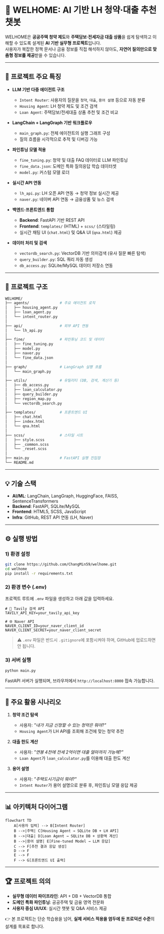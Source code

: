 # 🏡 WELHOME: AI 기반 LH 청약·대출 추천 챗봇

WELHOME은 **공공주택 청약 제도**와 **주택담보·전세자금 대출 상품**을 쉽게 탐색하고 이해할 수 있도록 설계된 **AI 기반 실무형 프로젝트**입니다.  
사용자가 복잡한 정책 문서나 금융 정보를 직접 해석하지 않아도, **자연어 질의만으로 맞춤형 정보를 제공**받을 수 있습니다.

---

## 🚀 프로젝트 주요 특징

- **LLM 기반 다중 에이전트 구조**
  - `Intent Router`: 사용자의 질문을 `청약`, `대출`, `용어 설명` 등으로 자동 분류
  - `Housing Agent`: LH 청약 제도 및 조건 검색
  - `Loan Agent`: 주택담보/전세대출 상품 추천 및 조건 비교

- **LangChain + LangGraph 기반 워크플로우**
  - `main_graph.py`: 전체 에이전트의 실행 그래프 구성
  - 질의 흐름을 시각적으로 추적 및 디버깅 가능

- **파인튜닝 모델 적용**
  - `fine_tuning.py`: 청약 및 대출 FAQ 데이터로 LLM 파인튜닝
  - `fine_data.json`: 도메인 특화 질의응답 학습 데이터셋
  - `model.py`: 커스텀 모델 로더

- **실시간 API 연동**
  - `lh_api.py`: LH 오픈 API 연동 → 청약 정보 실시간 제공
  - `naver.py`: 네이버 API 연동 → 금융상품 및 뉴스 검색

- **백엔드·프론트엔드 통합**
  - **Backend**: FastAPI 기반 REST API
  - **Frontend**: `templates/` (HTML) + `scss/` (스타일링)
  - 실시간 채팅 UI (`chat.html`) 및 Q&A UI (`qna.html`) 제공

- **데이터 처리 및 검색**
  - `vectordb_search.py`: VectorDB 기반 의미검색 (유사 질문 빠른 탐색)
  - `query_builder.py`: SQL 쿼리 자동 생성
  - `db_access.py`: SQLite/MySQL 데이터 저장소 연동

---

## 📂 프로젝트 구조

```bash
WELHOME/
├── agents/              # 주요 에이전트 로직
│   ├── housing_agent.py
│   ├── loan_agent.py
│   └── intent_router.py
│
├── api/                 # 외부 API 연동
│   └── lh_api.py
│
├── fine/                # 파인튜닝 코드 및 데이터
│   ├── fine_tuning.py
│   ├── model.py
│   ├── naver.py
│   └── fine_data.json
│
├── graph/               # LangGraph 실행 흐름
│   └── main_graph.py
│
├── utils/               # 유틸리티 (DB, 검색, 계산기 등)
│   ├── db_access.py
│   ├── loan_calculator.py
│   ├── query_builder.py
│   ├── region_map.py
│   └── vectordb_search.py
│
├── templates/           # 프론트엔드 UI
│   ├── chat.html
│   ├── index.html
│   └── qna.html
│
├── scss/                # 스타일 시트
│   ├── style.scss
│   ├── _common.scss
│   └── _reset.scss
│
├── main.py              # FastAPI 실행 진입점
└── README.md
```

---

## 💡 기술 스택

- **AI/ML**: LangChain, LangGraph, HuggingFace, FAISS, SentenceTransformers
- **Backend**: FastAPI, SQLite/MySQL
- **Frontend**: HTML5, SCSS, JavaScript
- **Infra**: GitHub, REST API 연동 (LH, Naver)

---

## ⚙️ 실행 방법

### 1) 환경 설정
```bash
git clone https://github.com/ChangMin59/welhome.git
cd welhome
pip install -r requirements.txt
```

### 2) 환경 변수 (.env)
프로젝트 루트에 `.env` 파일을 생성하고 아래 값을 입력하세요.

```env
# 🔎 Tavily 검색 API
TAVILY_API_KEY=your_tavily_api_key

# 🌐 Naver API
NAVER_CLIENT_ID=your_naver_client_id
NAVER_CLIENT_SECRET=your_naver_client_secret
```

> ⚠️ `.env` 파일은 반드시 `.gitignore`에 포함시켜야 하며, GitHub에 업로드하면 안 됩니다.

### 3) 서버 실행
```bash
python main.py
```

FastAPI 서버가 실행되며, 브라우저에서 `http://localhost:8000` 접속 가능합니다.

---

## 📌 주요 활용 시나리오

1. **청약 조건 탐색**  
   - 사용자: *"내가 지금 신청할 수 있는 청약은 뭐야?"*  
   - `Housing Agent`가 LH API를 조회해 조건에 맞는 청약 추천

2. **대출 한도 계산**  
   - 사용자: *"연봉 4천에 전세 2억이면 대출 얼마까지 가능해?"*  
   - `Loan Agent`가 `loan_calculator.py`를 이용해 대출 한도 계산

3. **용어 설명**  
   - 사용자: *"주택도시기금이 뭐야?"*  
   - `Intent Router`가 용어 설명으로 분류 후, 파인튜닝 모델 응답 제공

---

## 📊 아키텍처 다이어그램

```mermaid
flowchart TD
    A[사용자 입력] --> B[Intent Router]
    B -->|주택| C[Housing Agent → SQLite DB + LH API]
    B -->|대출| D[Loan Agent → SQLite DB + 상환액 계산]
    B -->|용어 설명| E[Fine-tuned Model → LLM 응답]
    C --> F[추천 결과 응답 생성]
    D --> F
    E --> F
    F --> G[프론트엔드 UI 출력]
```

---

## 🏆 프로젝트 의의

- **실무형 데이터 파이프라인**: API + DB + VectorDB 통합  
- **도메인 특화 파인튜닝**: 공공주택 및 금융 영역 전문화  
- **사용자 중심 UI/UX**: 실시간 챗봇 및 Q&A 서비스 제공  

👉 본 프로젝트는 단순 학습용을 넘어, **실제 서비스 적용을 염두에 둔 프로덕션 수준**의 설계를 목표로 합니다.
